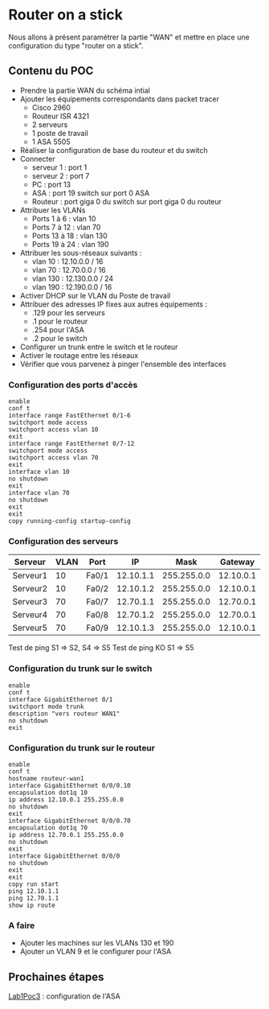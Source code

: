 # Router on a stick

Nous allons à présent paramétrer la partie "WAN" et mettre en place une configuration du type "router on a stick".

## Contenu du POC

- Prendre la partie WAN du schéma intial
- Ajouter les équipements correspondants dans packet tracer
  - Cisco 2960
  - Routeur ISR 4321
  - 2 serveurs
  - 1 poste de travail
  - 1 ASA 5505
- Réaliser la configuration de base du routeur et du switch
- Connecter
  - serveur 1 : port 1
  - serveur 2 : port 7
  - PC : port 13
  - ASA : port 19 switch sur port 0 ASA
  - Routeur : port giga 0 du switch sur port giga 0 du routeur
- Attribuer les VLANs
  - Ports 1 à 6 : vlan 10
  - Ports 7 à 12 : vlan 70
  - Ports 13 à 18 : vlan 130
  - Ports 19 à 24 : vlan 190
- Attribuer les sous-réseaux suivants : 
  - vlan 10 : 12.10.0.0 / 16
  - vlan 70 : 12.70.0.0 / 16
  - vlan 130 : 12.130.0.0 / 24
  - vlan 190 : 12.190.0.0 / 16
- Activer DHCP sur le VLAN du Poste de travail
- Attribuer des adresses IP fixes aux autres équipements :
  - .129 pour les serveurs
  - .1 pour le routeur
  - .254 pour l'ASA
  - .2 pour le switch
- Configurer un trunk entre le switch et le routeur
- Activer le routage entre les réseaux
- Vérifier que vous parvenez à pinger l'ensemble des interfaces

### Configuration des ports d'accès

``` 
enable
conf t
interface range FastEthernet 0/1-6
switchport mode access
switchport access vlan 10
exit
interface range FastEthernet 0/7-12
switchport mode access
switchport access vlan 70
exit
interface vlan 10
no shutdown
exit
interface vlan 70
no shutdown
exit
exit
copy running-config startup-config
```

### Configuration des serveurs

|Serveur | VLAN | Port | IP | Mask | Gateway |
|--------|------|------|----|------|---------|
|Serveur1|10|Fa0/1|12.10.1.1|255.255.0.0|12.10.0.1|
|Serveur2|10|Fa0/2|12.10.1.2|255.255.0.0|12.10.0.1|
|Serveur3|70|Fa0/7|12.70.1.1|255.255.0.0|12.70.0.1|
|Serveur4|70|Fa0/8|12.70.1.2|255.255.0.0|12.70.0.1|
|Serveur5|70|Fa0/9|12.10.1.3|255.255.0.0|12.10.0.1|

Test de ping S1 => S2, S4 => S5
Test de ping KO S1 => S5

### Configuration du trunk sur le switch

```
enable
conf t
interface GigabitEthernet 0/1
switchport mode trunk
description "vers routeur WAN1"
no shutdown
exit
```

### Configuration du trunk sur le routeur

```
enable
conf t
hostname routeur-wan1
interface GigabitEthernet 0/0/0.10
encapsulation dot1q 10
ip address 12.10.0.1 255.255.0.0
no shutdown
exit
interface GigabitEthernet 0/0/0.70
encapsulation dot1q 70
ip address 12.70.0.1 255.255.0.0
no shutdown
exit
interface GigabitEthernet 0/0/0
no shutdown
exit
exit
copy run start
ping 12.10.1.1
ping 12.70.1.1
show ip route
```

### A faire

- Ajouter les machines sur les VLANs 130 et 190
- Ajouter un VLAN 9 et le configurer pour l'ASA


## Prochaines étapes

[Lab1Poc3](lab1poc3.md) : configuration de l'ASA